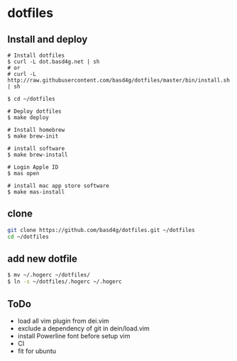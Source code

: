 # dotfiles

## Install and deploy

```
# Install dotfiles
$ curl -L dot.basd4g.net | sh
# or
# curl -L http://raw.githubusercontent.com/basd4g/dotfiles/master/bin/install.sh | sh

$ cd ~/dotfiles

# Deploy dotfiles
$ make deploy

# Install homebrew
$ make brew-init

# install software
$ make brew-install

# Login Apple ID
$ mas open

# install mac app store software
$ make mas-install
```

## clone

```sh
git clone https://github.com/basd4g/dotfiles.git ~/dotfiles
cd ~/dotfiles
```

## add new dotfile

```sh
$ mv ~/.hogerc ~/dotfiles/
$ ln -s ~/dotfiles/.hogerc ~/.hogerc
```

## ToDo

- load all vim plugin from dei.vim
- exclude a dependency of git in dein/load.vim
- install Powerline font before setup vim
- CI
- fit for ubuntu

